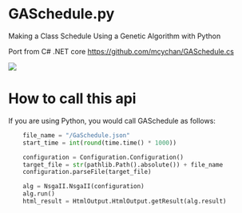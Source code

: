 # GASchedule.py
Making a Class Schedule Using a Genetic Algorithm with Python

Port from C# .NET core
https://github.com/mcychan/GASchedule.cs

<img src="https://i.stack.imgur.com/QDPIS.png" /></p>
# How to call this api
If you are using Python, you would call GASchedule as follows:

```python
    file_name = "/GaSchedule.json"
    start_time = int(round(time.time() * 1000))

    configuration = Configuration.Configuration()
    target_file = str(pathlib.Path().absolute()) + file_name
    configuration.parseFile(target_file)

    alg = NsgaII.NsgaII(configuration)
    alg.run()
    html_result = HtmlOutput.HtmlOutput.getResult(alg.result)
```
